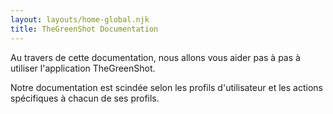 ```yaml
---
layout: layouts/home-global.njk
title: TheGreenShot Documentation
---
```


Au travers de cette documentation, nous allons vous aider pas à pas à utiliser l'application TheGreenShot.

Notre documentation est scindée selon les profils d'utilisateur et les actions spécifiques à chacun de ses profils.